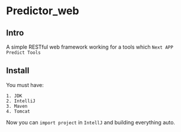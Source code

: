 # Predictor_web

## Intro

A simple RESTful web framework working for a tools which `Next APP Predict Tools`

## Install

You must have:
    
    1. JDK
    2. IntelliJ 
    3. Maven
    4. Tomcat
    
Now you can `import project` in `IntellJ` and building everything auto.